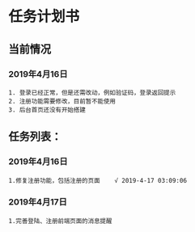 # 任务计划书
## 当前情况
 ### 2019年4月16日
    1. 登录已经正常，但是还需改动，例如验证码，登录返回提示
    2. 注册功能需要修改，目前暂不能使用
    3. 后台首页还没有开始搭建
    
## 任务列表：
### 2019年4月16日
    1.修复注册功能，包括注册的页面    √ 2019-4-17 03:09:06
### 2019年4月17日
    1.完善登陆、注册前端页面的消息提醒
   
